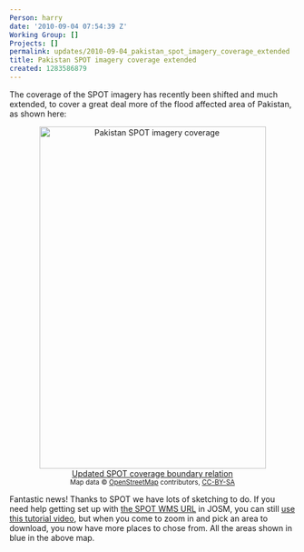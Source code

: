 ```yaml
---
Person: harry
date: '2010-09-04 07:54:39 Z'
Working Group: []
Projects: []
permalink: updates/2010-09-04_pakistan_spot_imagery_coverage_extended
title: Pakistan SPOT imagery coverage extended
created: 1283586879
---
```

<p>The coverage of the SPOT imagery has recently been shifted and much extended, to cover a great deal more of the flood affected area of Pakistan, as shown here:</p><p style="text-align: center;"><a href="http://www.openstreetmap.org/?relation=1136222"><img class="alignnone size-full wp-image-52" title="Pakistan-SPOT-coverage" src="http://hot.openstreetmap.org/weblog/wp-content/uploads/2010/09/Pakistan-SPOT-coverage.png" alt="Pakistan SPOT imagery coverage" width="399" border="0" height="602"></a> <br><a href="http://www.openstreetmap.org/?relation=1136222">Updated SPOT coverage boundary relation</a> <br><small>Map data © <a href="http://www.openstreetmap.org/">OpenStreetMap</a> contributors, <a href="http://creativecommons.org/licenses/by-sa/2.0/">CC-BY-SA</a></small></p><p>Fantastic news! Thanks to SPOT we have lots of sketching to do. If you need help getting set up with <a title="WMS details on the wiki" href="http://wiki.openstreetmap.org/wiki/2010_07_Pakistan_Floods/Imagery_and_data_sources#SPOT">the SPOT WMS URL</a> in JOSM, you can still <a href="http://www.youtube.com/watch?v=g3_KJDD8bpE">use this tutorial video</a>, but when you come to zoom in and pick an area to download, you now have more places to chose from. All the areas shown in blue in the above map.</p>
